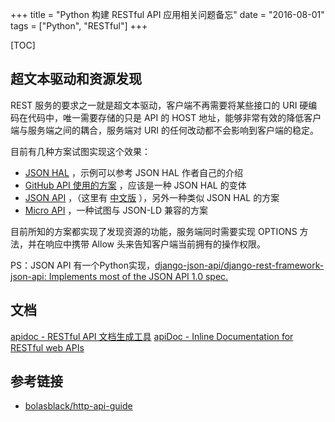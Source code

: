 +++
title = "Python 构建 RESTful API 应用相关问题备忘"
date = "2016-08-01"
tags = ["Python", "RESTful"]
+++

[TOC]

## 超文本驱动和资源发现

REST 服务的要求之一就是超文本驱动，客户端不再需要将某些接口的 URI 硬编码在代码中，唯一需要存储的只是 API 的 HOST 地址，能够非常有效的降低客户端与服务端之间的耦合，服务端对 URI 的任何改动都不会影响到客户端的稳定。

目前有几种方案试图实现这个效果：

* [JSON HAL](http://tools.ietf.org/html/draft-kelly-json-hal-07) ，示例可以参考 JSON HAL 作者自己的介绍
* [GitHub API 使用的方案](https://developer.github.com/v3/#hypermedia) ，应该是一种 JSON HAL 的变体
* [JSON API](http://jsonapi.org/) ，（这里有 [中文版](http://jsonapi.org.cn/) ），另外一种类似 JSON HAL 的方案
* [Micro API](http://micro-api.org/) ，一种试图与 JSON-LD 兼容的方案

目前所知的方案都实现了发现资源的功能，服务端同时需要实现 OPTIONS 方法，并在响应中携带 Allow 头来告知客户端当前拥有的操作权限。

PS：JSON API 有一个Python实现，[django-json-api/django-rest-framework-json-api: Implements most of the JSON API 1.0 spec.](https://github.com/django-json-api/django-rest-framework-json-api)

## 文档

[apidoc - RESTful API 文档生成工具](http://apidoc.tools/#docs)
[apiDoc - Inline Documentation for RESTful web APIs](http://apidocjs.com/#param-api-group)

## 参考链接

* [bolasblack/http-api-guide](https://github.com/bolasblack/http-api-guide#user-content-%E6%9B%B4%E7%BB%86%E8%8A%82%E7%9A%84%E6%8E%A5%E5%8F%A3%E8%AE%BE%E8%AE%A1%E6%8C%87%E5%8D%97)


